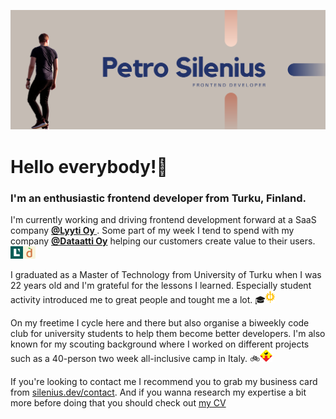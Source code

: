 [![Petro Silenius - Frontend Developer](https://raw.githubusercontent.com/PetroSilenius/PetroSilenius/master/images/README-header.png)](https://www.silenius.dev)

# Hello everybody!👋
<h3>
 <b>I'm an enthusiastic frontend developer from Turku, Finland.</b>
</h3>
<p>
 I'm currently working and driving frontend development forward at a SaaS company <a href="https://www.lyyti.com"><b>@Lyyti Oy </b></a>. Some part of my week I tend to spend with my company <a href="https://www.dataatti.io"><b>@Dataatti Oy</b></a> helping our customers create value to their users. <img src="https://github.com/PetroSilenius/PetroSilenius/blob/master/images/Lyyti-logo.jpeg?raw=true" alt="Lyyti logo" height="20px" /><img src="https://github.com/PetroSilenius/PetroSilenius/blob/master/images/Dataatti-logo.png?raw=true" alt="Dataatti logo" height="20px" />

 I graduated as a Master of Technology from University of Turku when I was 22 years old and I'm grateful for the lessons I learned. Especially student activity introduced me to great people and tought me a lot. 🎓<img src="https://github.com/PetroSilenius/PetroSilenius/blob/master/images/Digit-logo.png?raw=true" alt="Digit logo" height="20px" />

 On my freetime I cycle here and there but also organise a biweekly code club for university students to help them become better developers. I'm also known for my scouting background where I worked on different projects such as a 40-person two week all-inclusive camp in Italy. 🚲<img src="https://github.com/PetroSilenius/PetroSilenius/blob/master/images/HalikonSiniset-logo.png?raw=true" alt="Halikon Siniset logo" height="20px" />

 If you're looking to contact me I recommend you to grab my business card from <a href="https://www.silenius.dev/contact">silenius.dev/contact</a>. And if you wanna research my expertise a bit more before doing that you should check out <a href="https://www.silenius.dev/cv">my CV</a>
</p>
